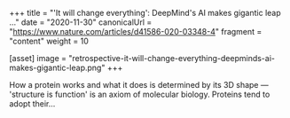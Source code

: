 +++
title = "'It will change everything': DeepMind's AI makes gigantic leap ..."
date = "2020-11-30"
canonicalUrl = "https://www.nature.com/articles/d41586-020-03348-4"
fragment = "content"
weight = 10

[asset]
    image = "retrospective-it-will-change-everything-deepminds-ai-makes-gigantic-leap.png"
+++

How a protein works and what it does is determined by its 3D shape — 
'structure is function' is an axiom of molecular biology. Proteins tend to 
adopt their...
